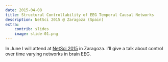 ```yaml
---
date: 2015-04-08
title: Structural Controllability of EEG Temporal Causal Networks
description: NetSci 2015 @ Zaragoza (Spain)
extra:
    contrib: slides
    image: slide-01.png
---
```


In June I will attend at [NetSci 2015](http://netsci2015.net/) in Zaragoza.
I'll give a talk about control over time varying networks in brain EEG.
